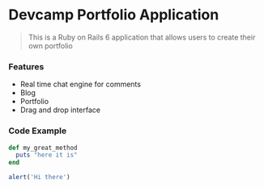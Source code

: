 # Devcamp Portfolio Application

> This is a Ruby on Rails 6 application that allows users to create their own portfolio

### Features

- Real time chat engine for comments
- Blog
- Portfolio
- Drag and drop interface

### Code Example

```ruby
def my_great_method
  puts "here it is"
end
```

````javascript
alert('Hi there')
````
